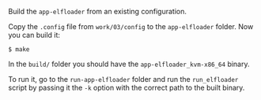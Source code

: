 Build the `app-elfloader` from an existing configuration.

Copy the `.config` file from `work/03/config` to the `app-elfloader` folder.
Now you can build it:

```console
$ make
```

In the `build/` folder you should have the `app-elfloader_kvm-x86_64` binary.

To run it, go to the `run-app-elfloader` folder and run the `run_elfloader` script by passing it the `-k` option with the correct path to the built binary.
